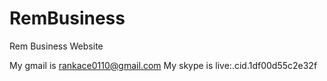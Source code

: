 # RemBusiness
Rem Business Website

My gmail is rankace0110@gmail.com
My skype is live:.cid.1df00d55c2e32f
